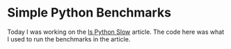 # Simple Python Benchmarks
Today I was working on the [Is Python Slow](https://codesolid.com/is-python-slow/) article.  The code here was what I used to run the benchmarks in the article.